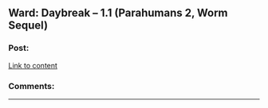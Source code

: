 ## Ward: Daybreak – 1.1 (Parahumans 2, Worm Sequel)

### Post:

[Link to content]()

### Comments:

---

